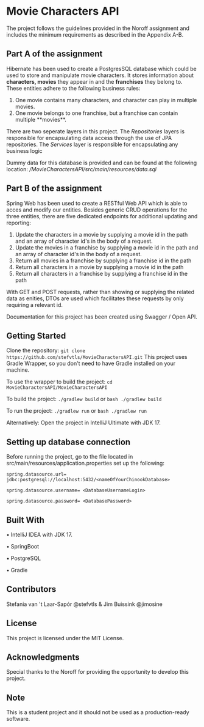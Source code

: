 # Movie Characters API

The project follows the guidelines provided in the Noroff assignment and includes the minimum requirements as described in the Appendix A-B.



## Part A of the assignment

Hibernate has been used to create a PostgresSQL database which could be used to store and manipulate movie characters. It stores information about **characters, movies** they appear in and the **franchises** they belong to. These entities adhere to the following business rules:

<ol>
  <li> One movie contains many characters, and character can play in multiple movies. </li>
  <li> One movie belongs to one franchise, but a franchise can contain multiple **movies**. </li>
</ol>

There are two seperate layers in this project. The *Repositories* layers is responsible for encapsulating data access through the use of JPA repositories. The *Services* layer is responsible for encapsulating any business logic

Dummy data for this database is provided and can be found at the following location: */MovieCharactersAPI/src/main/resources/data.sql*


## Part B of the assignment

Spring Web has been used to create a RESTful Web API which is able to acces and modify our entities. Besides generic CRUD operations for the three entities, there are five dedicated endpoints for additional updating and reporting:

<ol>
  <li> Update the characters in a movie by supplying a movie id in the path and an array of character id's in the body of a request. </li>
  <li> Update the movies in a franchise by supplying a movie id in the path and an array of character id's in the body of a request. </li>
  <li> Return all movies in a franchise by supplying a franchise id in the path</li>
  <li> Return all characters in a movie by supplying a movie id in the path</li>
  <li> Return all characters in a franchise by supplying a franchise id in the path</li>
</ol>

With GET and POST requests, rather than showing or supplying the related data as enities, DTOs are used which facilitates these requests by only requiring a relevant id.

Documentation for this project has been created using Swagger / Open API.


## Getting Started
Clone the repository:
`git clone https://github.com/stefvtls/MovieCharactersAPI.git`
This project uses Gradle Wrapper, so you don't need to have Gradle installed on your machine.

To use the wrapper  to build the project:
`cd MovieCharactersAPI/MovieCharactersAPI`

To build the project:
`./gradlew build` or `bash ./gradlew build`

To run the project:
`./gradlew run` or `bash ./gradlew run`

Alternatively:
Open the project in IntelliJ Ultimate with JDK 17.



## Setting up database connection
Before running the project, go to the file located in src/main/resources/application.properties set up the following:


`spring.datasource.url= jdbc:postgresql://localhost:5432/<nameOfYourChinookDatabase>`

`spring.datasource.username= <DatabaseUsernameLogin>`

`spring.datasource.password= <DatabasePassword>`



## Built With

• IntelliJ IDEA with JDK 17.

• SpringBoot


• PostgreSQL

• Gradle



## Contributors
Stefania van 't Laar-Sapór @stefvtls & Jim Buissink @jimosine



## License
This project is licensed under the MIT License.



## Acknowledgments
Special thanks to the Noroff for providing the opportunity to develop this project.



## Note
This is a student project and it should not be used as a production-ready software.
